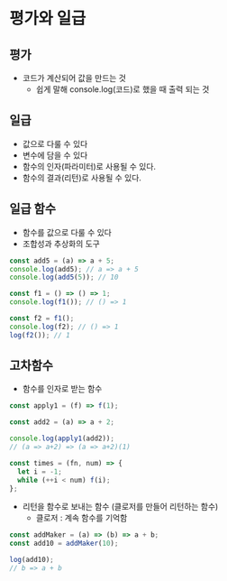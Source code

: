 # 평가와 일급

## 평가

- 코드가 계산되어 값을 만드는 것
  - 쉽게 말해 console.log(코드)로 했을 때 출력 되는 것

## 일급

- 값으로 다룰 수 있다
- 변수에 담을 수 있다
- 함수의 인자(파라미터)로 사용될 수 있다.
- 함수의 결과(리턴)로 사용될 수 있다.

## 일급 함수

- 함수를 값으로 다룰 수 있다
- 조합성과 추상화의 도구

```javascript
const add5 = (a) => a + 5;
console.log(add5); // a => a + 5
console.log(add5(5)); // 10

const f1 = () => () => 1;
console.log(f1()); // () => 1

const f2 = f1();
console.log(f2); // () => 1
log(f2()); // 1
```

## 고차함수

- 함수를 인자로 받는 함수

```javascript
const apply1 = (f) => f(1);

const add2 = (a) => a + 2;

console.log(apply1(add2));
// (a => a+2) => (a => a+2)(1)
```

```javascript
const times = (fn, num) => {
  let i = -1;
  while (++i < num) f(i);
};
```

- 리턴을 함수로 보내는 함수 (클로저를 만들어 리턴하는 함수)
  - 클로저 : 계속 함수를 기억함

```js
const addMaker = (a) => (b) => a + b;
const add10 = addMaker(10);

log(add10);
// b => a + b
```
